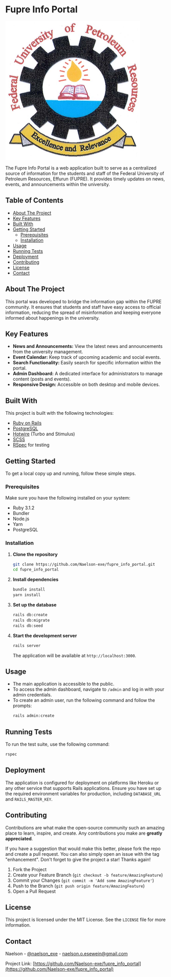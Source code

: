 # Fupre Info Portal

![Fupre Info Portal Logo](app/assets/images/logo.png)

The Fupre Info Portal is a web application built to serve as a centralized source of information for the students and staff of the Federal University of Petroleum Resources, Effurun (FUPRE). It provides timely updates on news, events, and announcements within the university.

## Table of Contents

- [About The Project](#about-the-project)
- [Key Features](#key-features)
- [Built With](#built-with)
- [Getting Started](#getting-started)
  - [Prerequisites](#prerequisites)
  - [Installation](#installation)
- [Usage](#usage)
- [Running Tests](#running-tests)
- [Deployment](#deployment)
- [Contributing](#contributing)
- [License](#license)
- [Contact](#contact)

## About The Project

This portal was developed to bridge the information gap within the FUPRE community. It ensures that students and staff have easy access to official information, reducing the spread of misinformation and keeping everyone informed about happenings in the university.

## Key Features

-   **News and Announcements:** View the latest news and announcements from the university management.
-   **Event Calendar:** Keep track of upcoming academic and social events.
-   **Search Functionality:** Easily search for specific information within the portal.
-   **Admin Dashboard:** A dedicated interface for administrators to manage content (posts and events).
-   **Responsive Design:** Accessible on both desktop and mobile devices.

## Built With

This project is built with the following technologies:

*   [Ruby on Rails](https://rubyonrails.org/)
*   [PostgreSQL](https://www.postgresql.org/)
*   [Hotwire](https://hotwired.dev/) (Turbo and Stimulus)
*   [SCSS](https://sass-lang.com/)
*   [RSpec](https://rspec.info/) for testing

## Getting Started

To get a local copy up and running, follow these simple steps.

### Prerequisites

Make sure you have the following installed on your system:

*   Ruby 3.1.2
*   Bundler
*   Node.js
*   Yarn
*   PostgreSQL

### Installation

1.  **Clone the repository**
    ```sh
    git clone https://github.com/Naelson-exe/fupre_info_portal.git
    cd fupre_info_portal
    ```

2.  **Install dependencies**
    ```sh
    bundle install
    yarn install
    ```

3.  **Set up the database**
    ```sh
    rails db:create
    rails db:migrate
    rails db:seed
    ```

4.  **Start the development server**
    ```sh
    rails server
    ```
    The application will be available at `http://localhost:3000`.

## Usage

-   The main application is accessible to the public.
-   To access the admin dashboard, navigate to `/admin` and log in with your admin credentials.
-   To create an admin user, run the following command and follow the prompts:
    ```sh
    rails admin:create
    ```

## Running Tests

To run the test suite, use the following command:

```bash
rspec
```

## Deployment

The application is configured for deployment on platforms like Heroku or any other service that supports Rails applications. Ensure you have set up the required environment variables for production, including `DATABASE_URL` and `RAILS_MASTER_KEY`.

## Contributing

Contributions are what make the open-source community such an amazing place to learn, inspire, and create. Any contributions you make are **greatly appreciated**.

If you have a suggestion that would make this better, please fork the repo and create a pull request. You can also simply open an issue with the tag "enhancement".
Don't forget to give the project a star! Thanks again!

1.  Fork the Project
2.  Create your Feature Branch (`git checkout -b feature/AmazingFeature`)
3.  Commit your Changes (`git commit -m 'Add some AmazingFeature'`)
4.  Push to the Branch (`git push origin feature/AmazingFeature`)
5.  Open a Pull Request

## License

This project is licensed under the MIT License. See the `LICENSE` file for more information.

## Contact

Naelson - [@naelson_exe](https://twitter.com/naelson_exe) - naelson.o.esewein@gmail.com

Project Link: [https://github.com/Naelson-exe/fupre_info_portal](https://github.com/Naelson-exe/fupre_info_portal)
